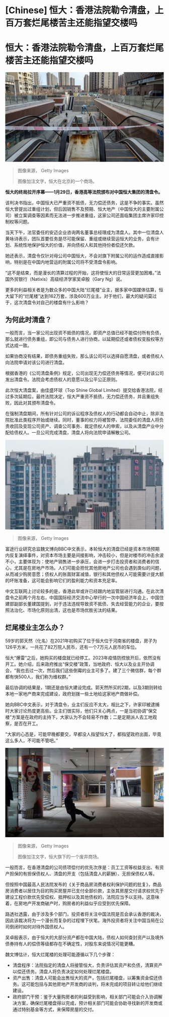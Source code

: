 # [Chinese] 恒大：香港法院勒令清盘，上百万套烂尾楼苦主还能指望交楼吗

#  恒大：香港法院勒令清盘，上百万套烂尾楼苦主还能指望交楼吗


![恒大在北京的一个商场。](_132520557_gettyimages-1966277090.jpg)

> 图像来源，  Getty Images
>
> 图像加注文字，恒大在北京的一个商场。

**恒大的终局拉开序幕——1月29日，香港高等法院颁布对中国恒大集团的清盘令。**

该判决书指出，中国恒大已严重资不抵债，无力偿还债务，这是不争的事实。虽然恒大曾提出过重组计划，但后因销售不及预期、恒大地产（中国恒大的主要附属公司）被立案调查等因素而无法进一步推进重组，这家公司还面临集团主席许家印控制权等问题。

当天下午，法官委任的安迈企业咨询两名董事总经理成为清盘人。其中一位清盘人黄咏诗表示，团队首要任务是尽可能保留、重组或继续营运恒大的业务，会有计划、系统性地保护恒大的价值，并向债权人和其他持份者偿还欠款。

她还表示，清盘令仅针对母公司中国恒大，不会对旗下附属公司的运作造成直接影响，特别是在中国内地营运的附属公司将不受清盘令影响。

“这不是结束，而是漫长的清算过程的开始，这将使恒大的日常运营更加困难。”法国外贸银行（Natixis）高级经济学家吴卓殷（Gary Ng）说。

更多的利益相关者是为数众多的中国大陆“烂尾楼”业主，据多家中国媒体估算，恒大留下的“烂尾楼”达到162万套，涉及600万业主。对于他们，最大的疑问莫过于，这次清盘令对自己的楼盘有什么影响？


##  为何此时清盘？

一般而言，当一家公司出现资不抵债的情况，即资产总值已经不能偿付所有负债，那么就进行债务重组，即公司与债务人进行协商，以延期偿还或者债权变股权等方式达成一致。

如果协商没有结果，即债务重组失败，那么该公司可以选择自愿清盘，或者债权人向法院申请对该公司进行清盘。

根据香港的《公司清盘条例》规定，公司出现无力偿还债务等情况，便可对该公司发出清盘令。法院会考虑债权人的意愿以及公平公正原则。

此次恒大清盘案，由佳盛环球（Top Shine Global Limited）提交给香港法院，经过多次延期后，最终法院决定，恒大严重资不抵债，无力偿还债务，并且重组失败，因此对其颁布清盘令。

在强制清盘期间，所有针对公司的诉讼程序及债权人的行动都会自动中止，除非法院批准此类程序开始或继续。同时，董事的权力将被暂停，法院委任的清盘人将负责收回及变现公司资产、调查公司事务、裁定债权人的申索，以及从清盘产业中分配给债权人。一旦公司完成清盘，清盘人将向法院申请解散公司。

![恒大楼盘](_132520559_gettyimages-1819439460.jpg)

> 图像来源，  Getty Images

富途行业研究总监魏文博向BBC中文表示，本轮恒大的清盘已经是资本市场预期内反复演绎事件，对资本市场主要是间接影响，冲击较小，但是对楼市的冲击余波不小，主要体现为：使地产销售进一步承压，会进一步打击投资者和消费者的信心，尤其是在房地产市场。人们可能会担忧其他房地产公司也会遇到类似的问题，从而减少购房意愿；债权人的账面财富减值，银行和其他债权人可能需要计提大额的坏账准备，这可能会影响它们的盈利能力和资本充足率。

中文互联网上讨论较多的是，香港此举或许已经跟内地监管层进行沟通。在此次清盘令之前两个月左右，中国国际经济交流中心举行的一次中国经济年会上，中国住建部副部长董建国提到，对于违法违规导致资不抵债、失去经营能力的企业，要按照法治化、市场化原则出清，这也是市场优胜劣汰的结果。

##  烂尾楼业主怎么办？

59岁的郭天然（化名）在2021年初购买了位于恒大位于河南省的楼盘，房子为126平方米，一共花了82万院人民币，还有一个7万元人民币的车位。

恒大“爆雷”之后，她购买的楼盘就已经停工。2023年疫情防控放开后，依然没有开工。她介绍，后来政府推出“保交楼”政策，当地政府、恒大以及业主开协调会，“我也去过一次，然后我们这些倒霉的业主可多了。建了三个微信群，每个群都有快500人，我们称为维权群。”

最后协调的结果是，1期还是由恒大建设完成。郭天然所买的2期，以及3期则转给本地一家地产商来完成建设，政府划拨一些土地给这家地产商做补偿。

她向BBC中文表示，对于清盘令，业主们反应不太大，相比之下，许家印被逮捕时大家讨论热度更高些。业主们很实际，他们只关心两点，一是当初协调“保交楼”方案是在政府的主持下，大家认为不会轻易不作数；二是定期派人去工地观察，是否在开工。

“大家的心态是，可能早晚都要交，早都没人指望恒大了，都指望政府出面，毕竟这么多人，不可能不管吧。”

![恒大旗下的一个废弃商场。](_132520561_gettyimages-1966279393.jpg)

> 图像来源，  Getty Images
>
> 图像加注文字，恒大旗下的一个废弃商场。

一般而言，在香港清盘的公司债项偿付的优先次序是：员工工资等权益支出、有资产担保的有担保债权人、清盘的开支（包括清盘人的薪酬）、无担保债权人等。

但按照中国最高人民法院发布的《关于商品房消费者权利保护问题的批复》，商品房消费者以居住为目的购买房屋并已支付全部价款，主张其房屋交付请求权优先于建设工程价款优先受偿权、抵押权以及其他债权的，法院应当予以支持。这意味着，在房地产开发商破产时，购房者的利益似乎应受到优先保障。

路透社透露，由于涉及多个部门，投资者将关注中国法院是否会承认香港的裁决，因此该裁决将为一个漫长而复杂的过程埋下伏笔。海外投资者将关注中国当局在公司倒闭时如何对待外国债权人。

吴卓殷表示，由于恒大的大部分资产都在中国大陆，债权人如何查封资产以及境外债券持有人的偿债等级都存在不确定性，对股东来说情况可能更糟。

魏文博估计，恒大烂尾楼的处理可能遵循以下几个步骤：

  * 清盘程序：法院指定的清盘人将接管恒大，负责评估其资产和负债，清算资产以偿还债务。清盘人将负责决定如何处理烂尾楼盘。 
  * 资产出售：清盘人可能会出售恒大的资产，包括烂尾楼盘，以筹集资金偿还债务。这可能包括与其他房地产开发商的谈判，将未完成的项目转让给他们继续建设。 
  * 政府部门干预：鉴于大量购房者的利益受到影响，相关部门可能会介入协调解决方案，确保烂尾楼盘得以完成，预计相关部门可能会协助寻找新的开发商或通过特别基金等方式，来保障房屋的交付。 


